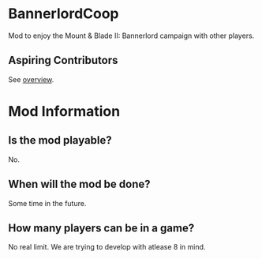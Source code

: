 # BannerlordCoop
Mod to enjoy the Mount & Blade II: Bannerlord campaign with other players.

## Aspiring Contributors
See [overview](BannerlordCoop/overview/overview.html).

# Mod Information
## Is the mod playable?
No.
## When will the mod be done?
Some time in the future.
## How many players can be in a game?
No real limit. We are trying to develop with atlease 8 in mind.

